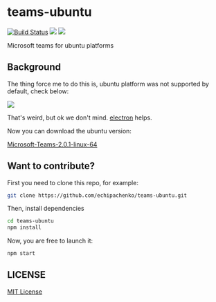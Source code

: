 teams-ubuntu
==================
[![Build Status](https://travis-ci.org/echipachenko/electron-teams.svg?branch=master)](https://travis-ci.org/echipachenko/electron-teams)
![][david-url]
![][license-url]

Microsoft teams for ubuntu platforms

## Background

The thing force me to do this is, ubuntu platform was not supported by default, check below:

![](doc/img/apps.png)

That's weird, but ok we don't mind. [electron](http://electron.atom.io/) helps.

Now you can download the ubuntu version: 

[Microsoft-Teams-2.0.1-linux-64](releases/2.0.1/Microsoft-Teams-linux-x64.zip)

## Want to contribute?

First you need to clone this repo, for example:

```bash
git clone https://github.com/echipachenko/teams-ubuntu.git
```

Then, install dependencies

```bash
cd teams-ubuntu
npm install
```

Now, you are free to launch it:

```bash
npm start
```

## LICENSE ##

[MIT License](https://raw.githubusercontent.com/leftstick/teams-ubuntu/master/LICENSE)


[david-url]: https://david-dm.org/leftstick/teams-ubuntu.png
[license-url]: https://img.shields.io/github/license/leftstick/teams-ubuntu.svg
